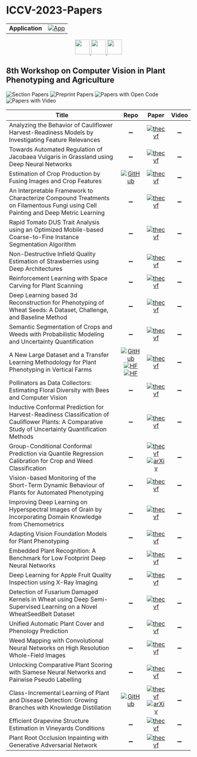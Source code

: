 # ICCV-2023-Papers

<table>
    <tr>
        <td><strong>Application</strong></td>
        <td>
            <a href="https://huggingface.co/spaces/DmitryRyumin/NewEraAI-Papers" style="float:left;">
                <img src="https://img.shields.io/badge/🤗-NewEraAI--Papers-FFD21F.svg" alt="App" />
            </a>
        </td>
    </tr>
</table>

<div align="center">
    <a href="https://github.com/DmitryRyumin/ICCV-2023-Papers/blob/main/sections/2023/workshops/w-and-challenge-on-deepfake-analysis-and-detection.md">
        <img src="https://cdn.jsdelivr.net/gh/DmitryRyumin/NewEraAI-Papers@main/images/left.svg" width="40" alt="" />
    </a>
    <a href="https://github.com/DmitryRyumin/ICCV-2023-Papers/">
        <img src="https://cdn.jsdelivr.net/gh/DmitryRyumin/NewEraAI-Papers@main/images/home.svg" width="40" alt="" />
    </a>
    <a href="https://github.com/DmitryRyumin/ICCV-2023-Papers/blob/main/sections/2023/workshops/w-on-new-ideas-in-vision-transformers.md">
        <img src="https://cdn.jsdelivr.net/gh/DmitryRyumin/NewEraAI-Papers@main/images/right.svg" width="40" alt="" />
    </a>
</div>

## 8th Workshop on Computer Vision in Plant Phenotyping and Agriculture

![Section Papers](https://img.shields.io/badge/Section%20Papers-25-42BA16) ![Preprint Papers](https://img.shields.io/badge/Preprint%20Papers-2-b31b1b) ![Papers with Open Code](https://img.shields.io/badge/Papers%20with%20Open%20Code-3-1D7FBF) ![Papers with Video](https://img.shields.io/badge/Papers%20with%20Video-0-FF0000)

| **Title** | **Repo** | **Paper** | **Video** |
|-----------|:--------:|:---------:|:---------:|
| Analyzing the Behavior of Cauliflower Harvest-Readiness Models by Investigating Feature Relevances | :heavy_minus_sign: | [![thecvf](https://img.shields.io/badge/pdf-thecvf-7395C5.svg)](https://openaccess.thecvf.com/content/ICCV2023W/CVPPA/papers/Penzel_Analyzing_the_Behavior_of_Cauliflower_Harvest-Readiness_Models_by_Investigating_Feature_ICCVW_2023_paper.pdf) | :heavy_minus_sign: |
| Towards Automated Regulation of Jacobaea Vulgaris in Grassland using Deep Neural Networks | :heavy_minus_sign: | [![thecvf](https://img.shields.io/badge/pdf-thecvf-7395C5.svg)](https://openaccess.thecvf.com/content/ICCV2023W/CVPPA/papers/Schauer_Towards_Automated_Regulation_of_Jacobaea_Vulgaris_in_Grassland_Using_Deep_ICCVW_2023_paper.pdf) | :heavy_minus_sign: |
| Estimation of Crop Production by Fusing Images and Crop Features | [![GitHub](https://img.shields.io/github/stars/joheras/yield-prediction?style=flat)](https://github.com/joheras/yield-prediction) | [![thecvf](https://img.shields.io/badge/pdf-thecvf-7395C5.svg)](https://openaccess.thecvf.com/content/ICCV2023W/CVPPA/papers/Casado-Garcia_Estimation_of_Crop_Production_by_Fusing_Images_and_Crop_Features_ICCVW_2023_paper.pdf) | :heavy_minus_sign: |
| An Interpretable Framework to Characterize Compound Treatments on Filamentous Fungi using Cell Painting and Deep Metric Learning | :heavy_minus_sign: | [![thecvf](https://img.shields.io/badge/pdf-thecvf-7395C5.svg)](https://openaccess.thecvf.com/content/ICCV2023W/CVPPA/papers/Lejeune_An_Interpretable_Framework_to_Characterize_Compound_Treatments_on_Filamentous_Fungi_ICCVW_2023_paper.pdf) | :heavy_minus_sign: |
| Rapid Tomato DUS Trait Analysis using an Optimized Mobile-based Coarse-to-Fine Instance Segmentation Algorithm | :heavy_minus_sign: | [![thecvf](https://img.shields.io/badge/pdf-thecvf-7395C5.svg)](https://openaccess.thecvf.com/content/ICCV2023W/CVPPA/papers/Rustia_Rapid_Tomato_DUS_Trait_Analysis_Using_an_Optimized_Mobile-Based_Coarse-to-Fine_ICCVW_2023_paper.pdf) | :heavy_minus_sign: |
| Non-Destructive Infield Quality Estimation of Strawberries using Deep Architectures | :heavy_minus_sign: | [![thecvf](https://img.shields.io/badge/pdf-thecvf-7395C5.svg)](https://openaccess.thecvf.com/content/ICCV2023W/CVPPA/papers/Jol_Non-Destructive_Infield_Quality_Estimation_of_Strawberries_Using_Deep_Architectures_ICCVW_2023_paper.pdf) | :heavy_minus_sign: |
| Reinforcement Learning with Space Carving for Plant Scanning | :heavy_minus_sign: | [![thecvf](https://img.shields.io/badge/pdf-thecvf-7395C5.svg)](https://openaccess.thecvf.com/content/ICCV2023W/CVPPA/papers/Villalpando_Reinforcement_Learning_with_Space_Carving_for_Plant_Scanning_ICCVW_2023_paper.pdf) | :heavy_minus_sign: |
| Deep Learning based 3d Reconstruction for Phenotyping of Wheat Seeds: A Dataset, Challenge, and Baseline Method | :heavy_minus_sign: | [![thecvf](https://img.shields.io/badge/pdf-thecvf-7395C5.svg)](https://openaccess.thecvf.com/content/ICCV2023W/CVPPA/papers/Cherepashkin_Deep_Learning_Based_3d_Reconstruction_for_Phenotyping_of_Wheat_Seeds_ICCVW_2023_paper.pdf) | :heavy_minus_sign: |
| Semantic Segmentation of Crops and Weeds with Probabilistic Modeling and Uncertainty Quantification | :heavy_minus_sign: | [![thecvf](https://img.shields.io/badge/pdf-thecvf-7395C5.svg)](https://openaccess.thecvf.com/content/ICCV2023W/CVPPA/papers/Celikkan_Semantic_Segmentation_of_Crops_andWeeds_with_Probabilistic_Modeling_and_Uncertainty_ICCVW_2023_paper.pdf) | :heavy_minus_sign: |
| A New Large Dataset and a Transfer Learning Methodology for Plant Phenotyping in Vertical Farms | [![GitHub](https://img.shields.io/github/stars/deepplants/AGM_plant_phenotyping?style=flat)](https://github.com/deepplants/AGM_plant_phenotyping) <br /> [![HF](https://img.shields.io/badge/🤗-dataset%201-FFD21F.svg)](https://huggingface.co/datasets/deep-plants/AGM_HS) <br /> [![HF](https://img.shields.io/badge/🤗-dataset%202-FFD21F.svg)](https://huggingface.co/datasets/deep-plants/AGM) | [![thecvf](https://img.shields.io/badge/pdf-thecvf-7395C5.svg)](https://openaccess.thecvf.com/content/ICCV2023W/CVPPA/papers/Sama_A_new_Large_Dataset_and_a_Transfer_Learning_Methodology_for_ICCVW_2023_paper.pdf) | :heavy_minus_sign: |
| Pollinators as Data Collectors: Estimating Floral Diversity with Bees and Computer Vision | :heavy_minus_sign: | [![thecvf](https://img.shields.io/badge/pdf-thecvf-7395C5.svg)](https://openaccess.thecvf.com/content/ICCV2023W/CVPPA/papers/Tausch_Pollinators_as_Data_Collectors_Estimating_Floral_Diversity_with_Bees_and_ICCVW_2023_paper.pdf) | :heavy_minus_sign: |
| Inductive Conformal Prediction for Harvest-Readiness Classification of Cauliflower Plants: A Comparative Study of Uncertainty Quantification Methods | :heavy_minus_sign: | [![thecvf](https://img.shields.io/badge/pdf-thecvf-7395C5.svg)](https://openaccess.thecvf.com/content/ICCV2023W/CVPPA/papers/Farag_Inductive_Conformal_Prediction_for_Harvest-Readiness_Classification_of_Cauliflower_Plants_A_ICCVW_2023_paper.pdf) | :heavy_minus_sign: |
| Group-Conditional Conformal Prediction via Quantile Regression Calibration for Crop and Weed Classification | :heavy_minus_sign: | [![thecvf](https://img.shields.io/badge/pdf-thecvf-7395C5.svg)](https://openaccess.thecvf.com/content/ICCV2023W/CVPPA/papers/Melki_Group-Conditional_Conformal_Prediction_via_Quantile_Regression_Calibration_for_Crop_and_ICCVW_2023_paper.pdf) <br /> [![arXiv](https://img.shields.io/badge/arXiv-2308.15094-b31b1b.svg)](https://arxiv.org/abs/2308.15094) | :heavy_minus_sign: |
| Vision-based Monitoring of the Short-Term Dynamic Behaviour of Plants for Automated Phenotyping | :heavy_minus_sign: | [![thecvf](https://img.shields.io/badge/pdf-thecvf-7395C5.svg)](https://openaccess.thecvf.com/content/ICCV2023W/CVPPA/papers/Wagner_Vision-Based_Monitoring_of_the_Short-Term_Dynamic_Behaviour_of_Plants_for_ICCVW_2023_paper.pdf) | :heavy_minus_sign: |
| Improving Deep Learning on Hyperspectral Images of Grain by Incorporating Domain Knowledge from Chemometrics | :heavy_minus_sign: | [![thecvf](https://img.shields.io/badge/pdf-thecvf-7395C5.svg)](https://openaccess.thecvf.com/content/ICCV2023W/CVPPA/papers/Engstrom_Improving_Deep_Learning_on_Hyperspectral_Images_of_Grain_by_Incorporating_ICCVW_2023_paper.pdf) | :heavy_minus_sign: |
| Adapting Vision Foundation Models for Plant Phenotyping | :heavy_minus_sign: | [![thecvf](https://img.shields.io/badge/pdf-thecvf-7395C5.svg)](https://openaccess.thecvf.com/content/ICCV2023W/CVPPA/papers/Chen_Adapting_Vision_Foundation_Models_for_Plant_Phenotyping_ICCVW_2023_paper.pdf) | :heavy_minus_sign: |
| Embedded Plant Recognition: A Benchmark for Low Footprint Deep Neural Networks | :heavy_minus_sign: | [![thecvf](https://img.shields.io/badge/pdf-thecvf-7395C5.svg)](https://openaccess.thecvf.com/content/ICCV2023W/CVPPA/papers/Amine_Embedded_Plant_Recognition_A_Benchmark_for_low_Footprint_Deep_Neural_ICCVW_2023_paper.pdf) | :heavy_minus_sign: |
| Deep Learning for Apple Fruit Quality Inspection using X-Ray Imaging | :heavy_minus_sign: | [![thecvf](https://img.shields.io/badge/pdf-thecvf-7395C5.svg)](https://openaccess.thecvf.com/content/ICCV2023W/CVPPA/papers/Tempelaere_Deep_Learning_for_Apple_Fruit_Quality_Inspection_Using_X-Ray_Imaging_ICCVW_2023_paper.pdf) | :heavy_minus_sign: |
| Detection of Fusarium Damaged Kernels in Wheat using Deep Semi-Supervised Learning on a Novel WheatSeedBelt Dataset | :heavy_minus_sign: | [![thecvf](https://img.shields.io/badge/pdf-thecvf-7395C5.svg)](https://openaccess.thecvf.com/content/ICCV2023W/CVPPA/papers/Najafian_Detection_of_Fusarium_Damaged_Kernels_in_Wheat_Using_Deep_Semi-Supervised_ICCVW_2023_paper.pdf) | :heavy_minus_sign: |
| Unified Automatic Plant Cover and Phenology Prediction | :heavy_minus_sign: | [![thecvf](https://img.shields.io/badge/pdf-thecvf-7395C5.svg)](https://openaccess.thecvf.com/content/ICCV2023W/CVPPA/papers/Korschens_Unified_Automatic_Plant_Cover_and_Phenology_Prediction_ICCVW_2023_paper.pdf) | :heavy_minus_sign: |
| Weed Mapping with Convolutional Neural Networks on High Resolution Whole-Field Images | :heavy_minus_sign: | [![thecvf](https://img.shields.io/badge/pdf-thecvf-7395C5.svg)](https://openaccess.thecvf.com/content/ICCV2023W/CVPPA/papers/Wang_Weed_Mapping_with_Convolutional_Neural_Networks_on_High_Resolution_Whole-Field_ICCVW_2023_paper.pdf) | :heavy_minus_sign: |
| Unlocking Comparative Plant Scoring with Siamese Neural Networks and Pairwise Pseudo Labelling | :heavy_minus_sign: | [![thecvf](https://img.shields.io/badge/pdf-thecvf-7395C5.svg)](https://openaccess.thecvf.com/content/ICCV2023W/CVPPA/papers/Hartley_Unlocking_Comparative_Plant_Scoring_with_Siamese_Neural_Networks_and_Pairwise_ICCVW_2023_paper.pdf) | :heavy_minus_sign: |
| Class-Incremental Learning of Plant and Disease Detection: Growing Branches with Knowledge Distillation | [![GitHub](https://img.shields.io/github/stars/DynYKD/Continual-Plant-Detection?style=flat)](https://github.com/DynYKD/Continual-Plant-Detection) | [![thecvf](https://img.shields.io/badge/pdf-thecvf-7395C5.svg)](https://openaccess.thecvf.com/content/ICCV2023W/CVPPA/papers/Page-Fortin_Class-Incremental_Learning_of_Plant_and_Disease_Detection_Growing_Branches_with_ICCVW_2023_paper.pdf) <br /> [![arXiv](https://img.shields.io/badge/arXiv-2304.06619-b31b1b.svg)](https://arxiv.org/abs/2304.06619) | :heavy_minus_sign: |
| Efficient Grapevine Structure Estimation in Vineyards Conditions | :heavy_minus_sign: | [![thecvf](https://img.shields.io/badge/pdf-thecvf-7395C5.svg)](https://openaccess.thecvf.com/content/ICCV2023W/CVPPA/papers/Gentilhomme_Efficient_Grapevine_Structure_Estimation_in_Vineyards_Conditions_ICCVW_2023_paper.pdf) | :heavy_minus_sign: |
| Plant Root Occlusion Inpainting with Generative Adversarial Network | :heavy_minus_sign: | [![thecvf](https://img.shields.io/badge/pdf-thecvf-7395C5.svg)](https://openaccess.thecvf.com/content/ICCV2023W/CVPPA/papers/Song_Plant_Root_Occlusion_Inpainting_with_Generative_Adversarial_Network_ICCVW_2023_paper.pdf) | :heavy_minus_sign: |
